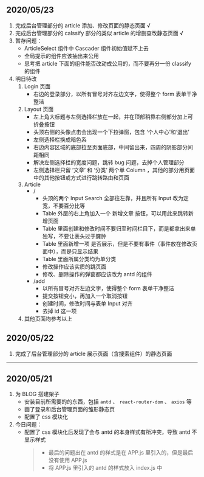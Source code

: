 
## 2020/05/23
1. 完成后台管理部分的 article 添加、修改页面的静态页面 √
2. 完成后台管理部分的 calssify 部分的类似 article 的增删查改静态页面 √
2. 暂存问题：
    - ArticleSelect 组件中 Cascader 组件初始值赋不上去
    - 全局提示的组件应该抽出来公用
    - 思考把 article 下面的组件能否改动成公用的，而不要再分一份 classify 的组件
3. 明日待改
    1. Login 页面
        - 右边的登录部分，以所有冒号对齐左边文字，使得整个 form 表单干净整洁
    2. Layout 页面
        - 左上角大标题与左侧选择栏放在一起，并在顶部稍靠右侧部分加上可折叠按钮
        - 头顶右侧的头像点击会出现一个下拉弹窗，包含 ‘个人中心’和‘退出’
        - 左侧选择栏换成暗色系
        - 右边内容区域的底部拉至页面底部，中间留出来，四周的阴影部分间距相同
        - 解决左侧选择栏的宽度问题，跳转 bug 问题，去掉个人管理部分
        - 左侧选择栏只留 ‘文章’ 和 ‘分类’ 两个单 Column ，其他的部分用页面中的其他按钮或方式进行跳转路由和页面
    3. Article
        - / 
            - 头顶的两个 Input Search 全部往左靠，并且所有 Input 改为定宽，不要百分比等
            - Table 外层的右上角加入一个 新增文章 按钮，可以用此来跳转新增页面
            - Table 里面创建和修改时间不要归至时间栏目下，而是都拿出来单独写，不要让表头过于臃肿
            - Table 里面新增一项 是否展示，但是不要有事件（事件放在修改页面中），而是只显示结果
            - Table 里面所属分类均为单分类
            - 修改操作应该实质的跳页面
            - 修改、删除操作的弹窗都应该改为 antd 的组件
        - /add
            - 以所有冒号对齐左边文字，使得整个 form 表单干净整洁
            - 提交按钮变小，再加入一个取消按钮
            - 创建时间，修改时间与表单 Input 对齐
            - 去掉 id 这一项
    4. 其他页面均参考以上

## 2020/05/22
1. 完成了后台管理部分的 article 展示页面（含搜索组件）的静态页面

---
## 2020/05/21
1. 为 BLOG 搭建架子
    - 安装目前所需要的的东西，包括 `antd` 、 `react-router-dom` 、 `axios` 等
    - 画了登录和后台管理页面的雏形静态页
    - 配置了 css 模块化
2. 今日问题：
    - 配置了 css 模块化后发现了会与 antd 的本身样式有所冲突，导致 antd 不显示样式
        >  - 最后的问题出在 antd 的样式是在 APP.js 里引入的，但是最后没有使用 APP.js
        >  - 将 APP.js 里引入的 antd 的样式放入 index.js 中